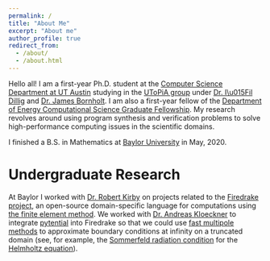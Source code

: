 ```yaml
---
permalink: /
title: "About Me"
excerpt: "About me"
author_profile: true
redirect_from:
  - /about/
  - /about.html
---
```


Hello all! I am a first-year Ph.D. student at the [Computer Science Department at UT Austin](https://cs.utexas.edu) studying
in the [UToPiA group](https://utopia.cs.utexas.edu) under [Dr. I\u015Fil Dillig](https://cs.utexas.edu/~isil) and
[Dr. James Bornholt](https://cs.utexas.edu/~bornholt).
I am also a first-year fellow of the [Department of Energy Computational Science Graduate Fellowship](https://krellinst.org/csgf).
My research revolves around using program synthesis and verification problems to
solve high-performance computing issues in the scientific domains.

I finished a B.S. in Mathematics at [Baylor University](https://baylor.edu/math) in May, 2020.

Undergraduate Research
======================

At Baylor I worked with [Dr. Robert Kirby](https://www.baylor.edu/math/index.php?id=90540)
on projects related to the [Firedrake project](https://www.firedrakeproject.org),
an open-source domain-specific language for computations using [the finite element method](https://www.en.wikipedia.org/wiki/Finite_element_method).
We worked with [Dr. Andreas Kloeckner](https://mathema.tician.de/aboutme/) to
integrate [pytential](https://documen.tician.de/pytential) into Firedrake
so that we could
use [fast multipole methods](https://www.en.wikipedia.org/wiki/Fast_multipole_method)
to approximate boundary conditions at infinity on a truncated domain
(see, for example, the [Sommerfeld radiation condition](https://www.en.wikipedia.org/wiki/Sommerfeld_radiation_condition)
 for the [Helmholtz equation](https://www.en.wikipedia.org/wiki/Helmholtz_equation)).
